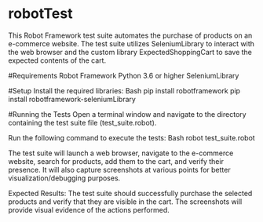 # robotTest

This Robot Framework test suite automates the purchase of products on an e-commerce website. The test suite utilizes SeleniumLibrary to interact with the web browser and the custom library ExpectedShoppingCart to save the expected contents of the cart.

#Requirements
Robot Framework
Python 3.6 or higher
SeleniumLibrary

#Setup
Install the required libraries:
Bash
pip install robotframework
pip install robotframework-seleniumLibrary

#Running the Tests
Open a terminal window and navigate to the directory containing the test suite file (test_suite.robot).

Run the following command to execute the tests:
Bash
robot test_suite.robot

The test suite will launch a web browser, navigate to the e-commerce website, search for products, add them to the cart, and verify their presence. It will also capture screenshots at various points for better visualization/debugging purposes.

Expected Results:
The test suite should successfully purchase the selected products and verify that they are visible in the cart. The screenshots will provide visual evidence of the actions performed.
